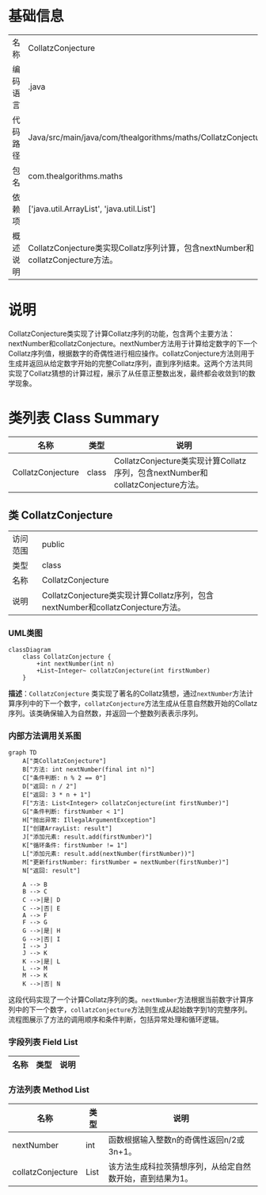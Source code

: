 # 基础信息

|      |      |
|------|------|
| 名称 | CollatzConjecture |
| 编码语言 | .java |
| 代码路径 | Java/src/main/java/com/thealgorithms/maths/CollatzConjecture.java |
| 包名 | com.thealgorithms.maths |
| 依赖项 | ['java.util.ArrayList', 'java.util.List'] |
| 概述说明 | CollatzConjecture类实现Collatz序列计算，包含nextNumber和collatzConjecture方法。 |

# 说明

CollatzConjecture类实现了计算Collatz序列的功能，包含两个主要方法：nextNumber和collatzConjecture。nextNumber方法用于计算给定数字的下一个Collatz序列值，根据数字的奇偶性进行相应操作。collatzConjecture方法则用于生成并返回从给定数字开始的完整Collatz序列，直到序列结束。这两个方法共同实现了Collatz猜想的计算过程，展示了从任意正整数出发，最终都会收敛到1的数学现象。

# 类列表 Class Summary

| 名称   | 类型  | 说明 |
|-------|------|-------------|
| CollatzConjecture | class | CollatzConjecture类实现计算Collatz序列，包含nextNumber和collatzConjecture方法。 |



## 类 CollatzConjecture

|      |      |
|------|------|
| 访问范围 | public |
| 类型 | class |
| 名称 | CollatzConjecture |
| 说明 | CollatzConjecture类实现计算Collatz序列，包含nextNumber和collatzConjecture方法。 |


### UML类图

```mermaid
classDiagram
    class CollatzConjecture {
        +int nextNumber(int n)
        +List~Integer~ collatzConjecture(int firstNumber)
    }
```

**描述**：`CollatzConjecture` 类实现了著名的Collatz猜想，通过`nextNumber`方法计算序列中的下一个数字，`collatzConjecture`方法生成从任意自然数开始的Collatz序列。该类确保输入为自然数，并返回一个整数列表表示序列。


### 内部方法调用关系图

```mermaid
graph TD
    A["类CollatzConjecture"]
    B["方法: int nextNumber(final int n)"]
    C["条件判断: n % 2 == 0"]
    D["返回: n / 2"]
    E["返回: 3 * n + 1"]
    F["方法: List<Integer> collatzConjecture(int firstNumber)"]
    G["条件判断: firstNumber < 1"]
    H["抛出异常: IllegalArgumentException"]
    I["创建ArrayList: result"]
    J["添加元素: result.add(firstNumber)"]
    K["循环条件: firstNumber != 1"]
    L["添加元素: result.add(nextNumber(firstNumber))"]
    M["更新firstNumber: firstNumber = nextNumber(firstNumber)"]
    N["返回: result"]

    A --> B
    B --> C
    C -->|是| D
    C -->|否| E
    A --> F
    F --> G
    G -->|是| H
    G -->|否| I
    I --> J
    J --> K
    K -->|是| L
    L --> M
    M --> K
    K -->|否| N
```

这段代码实现了一个计算Collatz序列的类。`nextNumber`方法根据当前数字计算序列中的下一个数字，`collatzConjecture`方法则生成从起始数字到1的完整序列。流程图展示了方法的调用顺序和条件判断，包括异常处理和循环逻辑。

### 字段列表 Field List

| 名称  | 类型  | 说明 |
|-------|-------|------|

### 方法列表 Method List

| 名称  | 类型  | 说明 |
|-------|-------|------|
| nextNumber | int | 函数根据输入整数n的奇偶性返回n/2或3n+1。 |
| collatzConjecture | List<Integer> | 该方法生成科拉茨猜想序列，从给定自然数开始，直到结果为1。 |




